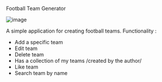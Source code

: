 Football Team Generator

![image](https://user-images.githubusercontent.com/86414839/163988839-e60bfaa4-18ad-472f-a01c-5771f205405f.png)


A simple application for creating football teams. 
Functionality :
- Add a specific team
- Edit team 
- Delete team
- Has a collection of my teams /created by the author/
- Like team
- Search team by name
